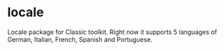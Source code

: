 # locale

Locale package for Classic toolkit. Right now it supports 5 languages of German, Italian, French, Spanish and Portuguese.

